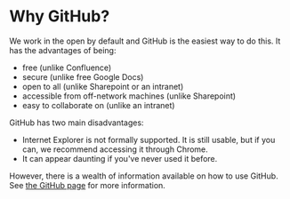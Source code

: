 # Why GitHub?

We work in the open by default and GitHub is the easiest way to do this. It has the advantages of being:

* free (unlike Confluence)
* secure (unlike free Google Docs)
* open to all (unlike Sharepoint or an intranet)
* accessible from off-network machines (unlike Sharepoint)
* easy to collaborate on (unlike an intranet)

GitHub has two main disadvantages:

* Internet Explorer is not formally supported. It is still usable, but if you can, we recommend accessing it through Chrome.
* It can appear daunting if you've never used it before.

However, there is a wealth of information available on how to use GitHub. See [the GitHub page](/github) for more information.
